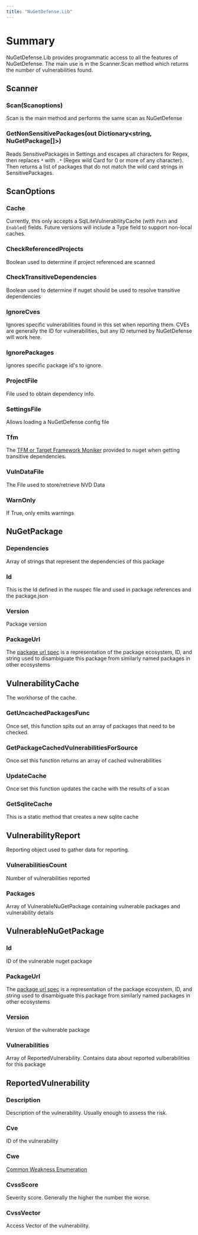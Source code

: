 ```yaml
---
title: "NuGetDefense.Lib"
---
```


# Summary
NuGetDefense.Lib provides programmatic access to all the features of NuGetDefense. The main use is in the Scanner.Scan method which returns the number of vulnerabilities found.

## Scanner

### Scan(Scanoptions)
Scan is the main method and performs the same scan as NuGetDefense

### GetNonSensitivePackages(out Dictionary<string, NuGetPackage[]>)
Reads SensitivePackages in Settings and escapes all characters for Regex, then replaces `*` with `.*` (Regex wild Card for 0 or more of any character). Then returns a list of packages that do not match the wild card strings in SensitivePackages.

## ScanOptions

### Cache
Currently, this only accepts a SqlLiteVulnerabilityCache (with `Path` and `Enabled`) fields. Future versions will include a Type field to support non-local caches.

### CheckReferencedProjects
Boolean used to determine if project referenced are scanned

### CheckTransitiveDependencies
Boolean used to determine if nuget should be used to resolve transitive dependencies

### IgnoreCves
Ignores specific vulnerabilities found in this set when reporting them. CVEs are generally the ID for vulnerabilities, but any ID returned by NuGetDefense will work here.

### IgnorePackages
Ignores specific package id's to ignore.

### ProjectFile
File used to obtain dependency info.

### SettingsFile
Allows loading a NuGetDefense config file

### Tfm
The [TFM or Target Framework Moniker](https://docs.microsoft.com/en-us/dotnet/standard/frameworks#supported-target-frameworks) provided to nuget when getting transitive dependencies.

### VulnDataFile
The File used to store/retrieve NVD Data

### WarnOnly
If True, only emits warnings

## NuGetPackage

### Dependencies
Array of strings that represent the dependencies of this package

### Id
This is the Id defined in the nuspec file and used in package references and the package.json

### Version
Package version

### PackageUrl
The [package url spec](https://github.com/package-url/purl-spec) is a representation of the package ecosystem, ID, and string used to disambiguate this package from similarly named packages in other ecosystems

## VulnerabilityCache
The workhorse of the cache.

### GetUncachedPackagesFunc
Once set, this function spits out an array of packages that need to be checked.

### GetPackageCachedVulnerabilitiesForSource
Once set this function returns an array of cached vulnerabilities

### UpdateCache
Once set this function updates the cache with the results of a scan

### GetSqliteCache
This is a static method that creates a new sqlite cache

## VulnerabilityReport
Reporting object used to gather data for reporting.

### VulnerabilitiesCount
Number of vulnerabilities reported

### Packages
Array of VulnerableNuGetPackage containing vulnerable packages and vulnerability details

## VulnerableNuGetPackage

### Id
ID of the vulnerable nuget package

### PackageUrl
The [package url spec](https://github.com/package-url/purl-spec) is a representation of the package ecosystem, ID, and string used to disambiguate this package from similarly named packages in other ecosystems

### Version
Version of the vulnerable package

### Vulnerabilities
Array of ReportedVulnerability. Contains data about reported vulberabilities for this package

## ReportedVulnerability

### Description
Description of the vulnerability. Usually enough to assess the risk.

### Cve
ID of the vulnerability

### Cwe
[Common Weakness Enumeration](https://cwe.mitre.org/index.html)

### CvssScore
Severity score. Generally the higher the number the worse.

### CvssVector
Access Vector of the vulnerability.

